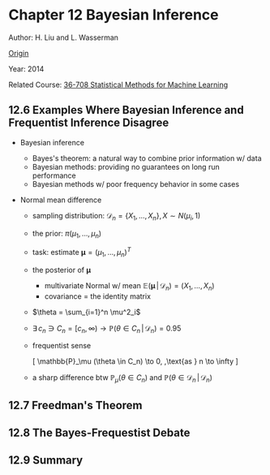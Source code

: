 # Chapter 12 Bayesian Inference


Author: H. Liu and L. Wasserman

[Origin](http://www.stat.cmu.edu/~larry/=sml/Bayes.pdf)

Year: 2014

Related Course: [36-708 Statistical Methods for Machine Learning](http://www.stat.cmu.edu/~larry/=sml/)


## 12.6 Examples Where Bayesian Inference and Frequentist Inference Disagree

+ Bayesian inference
  + Bayes's theorem: a natural way to combine prior information w/ data
  + Bayesian methods: providing no guarantees on long run performance
  + Bayesian methods w/ poor frequency behavior in some cases

+ Normal mean difference
  + sampling distribution: $\mathcal{D}_n = \{ X_1, \dots, X_n \}, \, X \sim N(\mu_i, 1)$
  + the prior: $\pi(\mu_1, \dots, \mu_n)$
  + task: estimate $\pmb{\mu} = (\mu_1, \dots, \mu_n)^T$
  + the posterior of $\pmb{\mu}$
    + multivariate Normal w/ mean $\mathbb{E}(\pmb{\mu} \,|\, \mathcal{D}_n) = (X_1, \dots, X_n)$
    + covariance = the identity matrix
  + $\theta = \sum_{i=1}^n \mu^2_i$
  + $\exists\, c_n \ni C_n = [c_n , \infty) \to \mathbb{P}(\theta \in C_n \,|\, \mathcal{D}_n) = 0.95$
  + frequentist sense

    \[ \mathbb{P}_\mu (\theta \in C_n) \to 0, \,\text{as } n \to \infty \]

  + a sharp difference btw $\mathbb{P}_\mu(\theta \in C_n)$ and $\mathbb{P}(\theta \in \mathcal{D}_n \,|\, \mathcal{D}_n)$





## 12.7 Freedman's Theorem





## 12.8 The Bayes-Frequestist Debate





## 12.9 Summary




